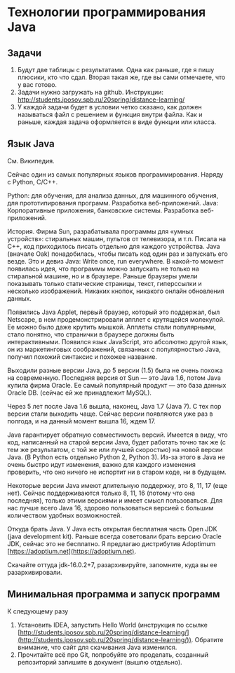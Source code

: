 # Технологии программирования Java

## Задачи

1. Будут две таблицы с результатами. Одна как раньше, где я пишу плюсики, кто что сдал. Вторая такая же, где вы сами отмечаете, что у вас готово.
2. Задачи нужно загружать на github. Инструкции: http://students.iposov.spb.ru/20spring/distance-learning/
3. У каждой задачи будет в условии четко сказано, как должен называться файл с решением и функция внутри файла. Как и раньше, каждая задача оформляется в виде функции или класса.

## Язык Java

См. Википедия.

Сейчас один из самых популярных языков программирования. Наряду с Python, C/С++.

Python: для обучения, для анализа данных, для машинного обучения, для прототипирования программ. Разработка веб-приложений.
Java: Корпоративные приложения, банковские системы. Разработка веб-приложений.

История. Фирма Sun, разрабатывала программы для «умных устройств»: стиральных машин, пультов от телевизора, и т.п. Писала на C++, код приходилось писать отдельно для каждого устройства. Java (вначале Oak) понадобилась, чтобы писать код один раз и запускать его везде. Это и девиз Java: Write once, run everywhere.
В какой-то момент появилась идея, что программы можно запускать не только на стиральной машине, но и в браузере. Раньше браузеры умели показывать только статические страницы, текст, гиперссылки и несколько изображений. Никаких кнопок, никакого онлайн обновления данных.

Появились Java Applet, первый браузер, который это поддержал, был Netscape, в нем продемонстрировали апплет с крутящейся молекулой. Ее можно было даже крутить мышкой. Апплеты стали популярными, стало понятно, что странички в браузере должны быть интерактивными. Появился язык JavaScript, это абсолютно другой язык, он из маркетинговых соображений, связанных с популярностью Java, получил похожий синтаксис и похожее название.

Выходили разные версии Java, до 5 версии (1.5) была не очень похожа на современную. Последняя версия от Sun — это Java 1.6, потом Java купила фирма Oracle. Ее самый популярный продукт — это база данных Oracle DB. (сейчас ей же принадлежит MySQL).

Через 5 лет после Java 1.6 вышла, наконец, Java 1.7 (Java 7). C тех пор версии стали выходить чаще. Сейчас версии появляются уже раз в полгода, и на данный момент вышла 16, ждем 17.

Java гарантирует обратную совместимость версий. Имеется в виду, что код, написанный на старой версии Java, будет работать точно так же (с тем же результатом, с той же или лучшей скоростью) на новой версии Java. (В Python есть отдельно Python 2, Python 3). Из-за этого в Java не очень быстро идут изменения, важно для каждого изменения проверить, что оно ничего не испортит ни в старом коде, ни в будущем.

Некоторые версии Java имеют длительную поддержку, это 8, 11, 17 (еще нет).
Сейчас поддерживаются только 8, 11, 16 (потому что она последняя), только этими версиями и имеет смысл пользоваться. Для нас лучше всего Java 16, здорово пользоваться версией с большим количеством удобных возможностей.

Откуда брать Java. У Java есть открытая бесплатная часть Open JDK (java development kit). Раньше всегда советовали брать версию Oracle JDK, сейчас это не бесплатно. Я предлагаю дистрибутив Adoptimum [https://adoptium.net](https://adoptium.net).

Скачайте оттуда jdk-16.0.2+7, разархивируйте,
запомните, куда вы ее разархивировали.

## Минимальная программа и запуск программ

К следующему разу
1. Установить IDEA, запустить Hello World (инструкция по ссылке [http://students.iposov.spb.ru/20spring/distance-learning/](http://students.iposov.spb.ru/20spring/distance-learning/)). Обратите внимание, что сайт для скачивания Java изменился.
2. Прочитайте всё про Git, попробуйте это проделать, созданный репозиторий запишите в документ (вышлю отдельно).
